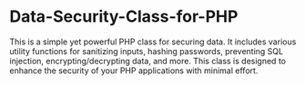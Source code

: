 # Data-Security-Class-for-PHP
This is a simple yet powerful PHP class for securing data. It includes various utility functions for sanitizing inputs, hashing passwords, preventing SQL injection, encrypting/decrypting data, and more. This class is designed to enhance the security of your PHP applications with minimal effort.
